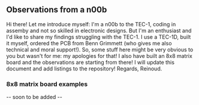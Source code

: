 ## Observations from a n00b
Hi there! Let me introduce myself: I'm a n00b to the TEC-1, coding in assemby and not so skilled in electronic designs. But I'm an enthusiast and I'd like to share my findings struggling with the TEC-1. I use a TEC-1D, built it myself, ordered the PCB from Benn Grimmett (who gives me also technical and moral support!). So, some stuff here might be very obvious to you but wasn't for me: my apologies for that! I also have built an 8x8 matrix board and the observations are starting from there! I will update this document and add listings to the repository! Regards, Reinoud.

### 8x8 matrix board examples
-- soon to be added --
